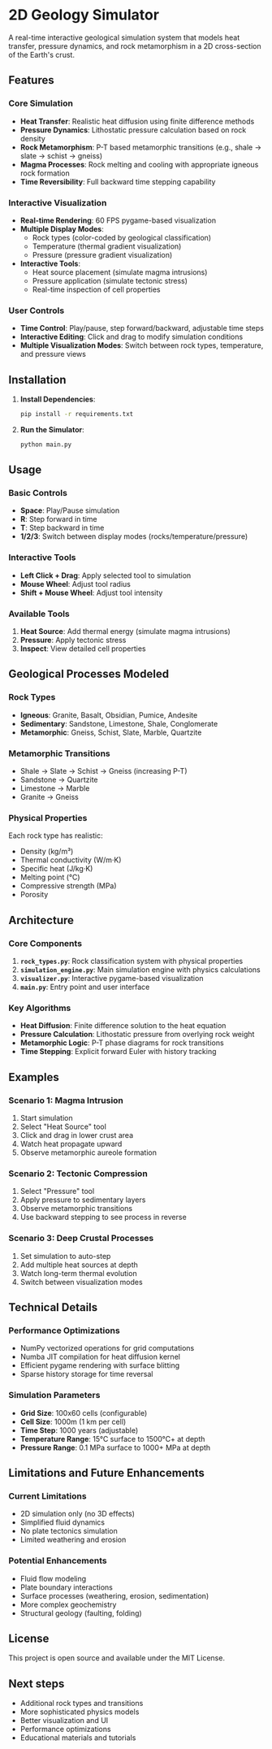 # 2D Geology Simulator

A real-time interactive geological simulation system that models heat transfer, pressure dynamics, and rock metamorphism in a 2D cross-section of the Earth's crust.

## Features

### Core Simulation
- **Heat Transfer**: Realistic heat diffusion using finite difference methods
- **Pressure Dynamics**: Lithostatic pressure calculation based on rock density
- **Rock Metamorphism**: P-T based metamorphic transitions (e.g., shale → slate → schist → gneiss)
- **Magma Processes**: Rock melting and cooling with appropriate igneous rock formation
- **Time Reversibility**: Full backward time stepping capability

### Interactive Visualization
- **Real-time Rendering**: 60 FPS pygame-based visualization
- **Multiple Display Modes**:
  - Rock types (color-coded by geological classification)
  - Temperature (thermal gradient visualization)
  - Pressure (pressure gradient visualization)
- **Interactive Tools**:
  - Heat source placement (simulate magma intrusions)
  - Pressure application (simulate tectonic stress)
  - Real-time inspection of cell properties

### User Controls
- **Time Control**: Play/pause, step forward/backward, adjustable time steps
- **Interactive Editing**: Click and drag to modify simulation conditions
- **Multiple Visualization Modes**: Switch between rock types, temperature, and pressure views

## Installation

1. **Install Dependencies**:
   ```bash
   pip install -r requirements.txt
   ```

2. **Run the Simulator**:
   ```bash
   python main.py
   ```

## Usage

### Basic Controls
- **Space**: Play/Pause simulation
- **R**: Step forward in time
- **T**: Step backward in time
- **1/2/3**: Switch between display modes (rocks/temperature/pressure)

### Interactive Tools
- **Left Click + Drag**: Apply selected tool to simulation
- **Mouse Wheel**: Adjust tool radius
- **Shift + Mouse Wheel**: Adjust tool intensity

### Available Tools
1. **Heat Source**: Add thermal energy (simulate magma intrusions)
2. **Pressure**: Apply tectonic stress
3. **Inspect**: View detailed cell properties

## Geological Processes Modeled

### Rock Types
- **Igneous**: Granite, Basalt, Obsidian, Pumice, Andesite
- **Sedimentary**: Sandstone, Limestone, Shale, Conglomerate
- **Metamorphic**: Gneiss, Schist, Slate, Marble, Quartzite

### Metamorphic Transitions
- Shale → Slate → Schist → Gneiss (increasing P-T)
- Sandstone → Quartzite
- Limestone → Marble
- Granite → Gneiss

### Physical Properties
Each rock type has realistic:
- Density (kg/m³)
- Thermal conductivity (W/m·K)
- Specific heat (J/kg·K)
- Melting point (°C)
- Compressive strength (MPa)
- Porosity

## Architecture

### Core Components

1. **`rock_types.py`**: Rock classification system with physical properties
2. **`simulation_engine.py`**: Main simulation engine with physics calculations
3. **`visualizer.py`**: Interactive pygame-based visualization
4. **`main.py`**: Entry point and user interface

### Key Algorithms

- **Heat Diffusion**: Finite difference solution to the heat equation
- **Pressure Calculation**: Lithostatic pressure from overlying rock weight
- **Metamorphic Logic**: P-T phase diagrams for rock transitions
- **Time Stepping**: Explicit forward Euler with history tracking

## Examples

### Scenario 1: Magma Intrusion
1. Start simulation
2. Select "Heat Source" tool
3. Click and drag in lower crust area
4. Watch heat propagate upward
5. Observe metamorphic aureole formation

### Scenario 2: Tectonic Compression
1. Select "Pressure" tool
2. Apply pressure to sedimentary layers
3. Observe metamorphic transitions
4. Use backward stepping to see process in reverse

### Scenario 3: Deep Crustal Processes
1. Set simulation to auto-step
2. Add multiple heat sources at depth
3. Watch long-term thermal evolution
4. Switch between visualization modes

## Technical Details

### Performance Optimizations
- NumPy vectorized operations for grid computations
- Numba JIT compilation for heat diffusion kernel
- Efficient pygame rendering with surface blitting
- Sparse history storage for time reversal

### Simulation Parameters
- **Grid Size**: 100x60 cells (configurable)
- **Cell Size**: 1000m (1 km per cell)
- **Time Step**: 1000 years (adjustable)
- **Temperature Range**: 15°C surface to 1500°C+ at depth
- **Pressure Range**: 0.1 MPa surface to 1000+ MPa at depth

## Limitations and Future Enhancements

### Current Limitations
- 2D simulation only (no 3D effects)
- Simplified fluid dynamics
- No plate tectonics simulation
- Limited weathering and erosion

### Potential Enhancements
- Fluid flow modeling
- Plate boundary interactions
- Surface processes (weathering, erosion, sedimentation)
- More complex geochemistry
- Structural geology (faulting, folding)

## License

This project is open source and available under the MIT License.

## Next steps

- Additional rock types and transitions
- More sophisticated physics models
- Better visualization and UI
- Performance optimizations
- Educational materials and tutorials 